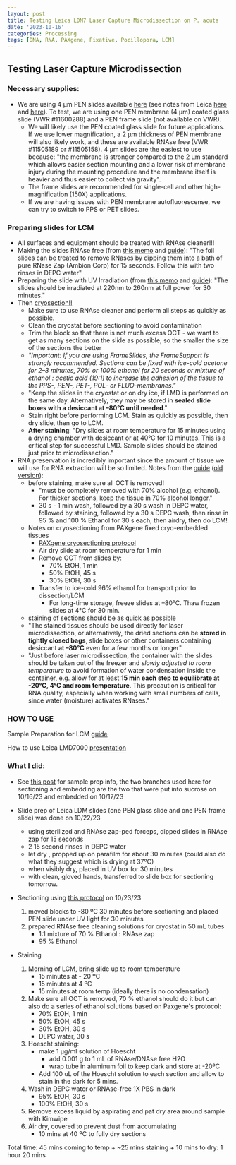 ```yaml
---
layout: post
title: Testing Leica LDM7 Laser Capture Microdissection on P. acuta 
date: '2023-10-16'
categories: Processing
tags: [DNA, RNA, PAXgene, Fixative, Pocillopora, LCM]
---
```


## Testing Laser Capture Microdissection 

### Necessary supplies:
- We are using 4 µm PEN slides available [here](https://us.vwr.com/store/product/31049722/null) (see notes from Leica [here](https://www.leica-microsystems.com/science-lab/life-science/consumables-for-laser-microdissection/) and [here](https://github.com/zdellaert/ZD_Putnam_Lab_Notebook/blob/master/protocols/lmdslidememo.pdf)). To test, we are using one PEN membrane (4 µm) coated glass slide (VWR #11600288) and a PEN frame slide (not available on VWR).
    - We will likely use the PEN coated glass slide for future applications. If we use lower magnification, a 2 µm thickness of PEN membrane will also likely work, and these are available RNAse free (VWR #11505189 or #11505158). 4 µm slides are the easiest to use because: "the membrane is stronger compared to the 2 µm standard which allows easier section mounting and a lower risk of membrane injury during the mounting procedure and the membrane itself is heavier and thus easier to collect via gravity".
    - The frame slides are recommended for single-cell and other high-magnification (150X) applications.
    - If we are having issues with PEN membrane autofluorescense, we can try to switch to PPS or PET slides.

### Preparing slides for LCM
- All surfaces and equipment should be treated with RNAse cleaner!!!
- Making the slides RNAse free (from [this memo](https://github.com/zdellaert/ZD_Putnam_Lab_Notebook/blob/master/protocols/lmdslidememo.pdf) and [guide](https://github.com/zdellaert/ZD_Putnam_Lab_Notebook/blob/master/protocols/leicalmdprotocolguide.pdf)): "The foil slides can be treated to remove RNases by dipping them into a bath of pure RNase Zap (Ambion Corp) for 15 seconds. Follow this with two rinses in DEPC water"
- Preparing the slide with UV Irradiation (from [this memo](https://github.com/zdellaert/ZD_Putnam_Lab_Notebook/blob/master/protocols/lmdslidememo.pdf) and [guide](https://github.com/zdellaert/ZD_Putnam_Lab_Notebook/blob/master/protocols/leicalmdprotocolguide.pdf)): "The slides should be irradiated at 220nm to 260nm at full power for 30 minutes."
- Then [cryosection!!](https://github.com/zdellaert/ZD_Putnam_Lab_Notebook/blob/4c37b61755cfaea5c9378dbe929cf6070dacacc1/_posts/2023-08-31-Cryosectioning-Protocol.md)
    - Make sure to use RNAse cleaner and perform all steps as quickly as possible. 
    - Clean the cryostat before sectioning to avoid contamination
    - Trim the block so that there is not much excess OCT - we want to get as many sections on the slide as possible, so the smaller the size of the sections the better
    - *"Important: If you are using FrameSlides, the FrameSupport is strongly recommended. Sections can be fixed with ice-cold acetone for 2–3 minutes, 70% or 100% ethanol for 20 seconds or mixture of ethanol : acetic acid (19:1) to increase the adhesion of the tissue to the PPS-, PEN-, PET-, POL- or FLUO-membranes."*
    - "Keep the slides in the cryostat or on dry ice, if LMD is performed on the same day. Alternatively, they may be stored in **sealed slide boxes with a desiccant at –80°C until needed**."
    - Stain right before performing LCM. Stain as quickly as possible, then dry slide, then go to LCM.
    - **After staining**: "Dry slides at room temperature for 15 minutes using a drying chamber with desiccant or at 40°C for 10 minutes. This is a critical step for successful LMD. Sample slides should be stained just prior to microdissection."
- RNA preservation is incredibly important since the amount of tissue we will use for RNA extraction will be so limited. Notes from the [guide](https://github.com/zdellaert/ZD_Putnam_Lab_Notebook/blob/master/protocols/leicalmdprotocolguide-May-2015.pdf) ([old version](https://github.com/zdellaert/ZD_Putnam_Lab_Notebook/blob/master/protocols/leicalmdprotocolguide.pdf)):
    - before staining, make sure all OCT is removed!
        - "must be completely removed with 70% alcohol (e.g. ethanol). For thicker sections, keep the tissue in 70% alcohol longer."
        - 30 s - 1 min wash, followed by a 30 s wash in DEPC water, followed by staining, followed by a 30 s DEPC wash, then rinse in 95 % and 100 % Ethanol for 30 s each, then airdry, then do LCM!
    - Notes on cryosectioning from PAXgene fixed cryo-embedded tissues
        - [PAXgene cryosectioning protocol](https://github.com/zdellaert/ZD_Putnam_Lab_Notebook/blob/master/protocols/HB-1543-S01-001_PX20_SP_TIssue_System_Preparation_of_sections_from_PFPE_and_PFCE_tissues_for_manual_or_LMD_1015_WW.pdf)
        - Air dry slide at room temperature for 1 min
        - Remove OCT from slides by:
            - 70% EtOH, 1 min
            - 50% EtOH, 45 s
            - 30% EtOH, 30 s
        - Transfer to ice-cold 96% ethanol for transport prior to dissection/LCM
            - For long-time storage, freeze slides at –80°C. Thaw frozen slides at 4°C for 30 min.
    - staining of sections should be as quick as possible
    - "The stained tissues should be used directly for laser microdissection, or alternatively, the dried sections can be **stored in tightly closed bags**, slide boxes or other containers containing desiccant **at –80°C** even for a few months or longer"
    - "Just before laser microdissection, the container with the slides should be taken out of the freezer and *slowly adjusted to room temperature* to avoid formation of water condensation inside the container, e.g. allow for at least **15 min each step to equilibrate at -20°C, 4°C and room temperature**. This precaution is critical for RNA quality, especially when working with small numbers of cells, since water (moisture) activates RNases."

### HOW TO USE

Sample Preparation for LCM [guide](https://github.com/zdellaert/ZD_Putnam_Lab_Notebook/blob/master/protocols/leicalmdprotocolguide.pdf)


How to use Leica LMD7000 [presentation](https://github.com/zdellaert/ZD_Putnam_Lab_Notebook/blob/master/protocols/Leica%20LMD7000%20-%20Operating%20Instructions.pdf)


### What I did:

- See [this post](https://zdellaert.github.io/ZD_Putnam_Lab_Notebook/PAXgene-Fix-Decalc/) for sample prep info, the two branches used here for sectioning and embedding are the two that were put into sucrose on 10/16/23 and embedded on 10/17/23

- Slide prep of Leica LDM slides (one PEN glass slide and one PEN frame slide) was done on 10/22/23
    - using sterilized and RNAse zap-ped forceps, dipped slides in RNAse zap for 15 seconds
    - 2 15 second rinses in DEPC water
    - let dry , propped up on parafilm for about 30 minutes (could also do what they suggest which is drying at 37ºC)
    - when visibly dry, placed in UV box for 30 minutes
    - with clean, gloved hands, transferred to slide box for sectioning tomorrow. 

- Sectioning using [this protocol](https://zdellaert.github.io/ZD_Putnam_Lab_Notebook/Cryosectioning-Protocol/) on 10/23/23
    1. moved blocks to -80 ºC 30 minutes before sectioning and placed PEN slide under UV light for 30 minutes
    2. prepared RNAse free cleaning solutions for cryostat in 50 mL tubes
        - 1:1 mixture of 70 % Ethanol : RNAse zap
        - 95 % Ethanol


- Staining
    1. Morning of LCM, bring slide up to room temperature
        - 15 minutes at - 20 ºC
        - 15 minutes at 4 ºC
        - 15 minutes at room temp (ideally there is no condensation)
    2. Make sure all OCT is removed, 70 % ethanol should do it but can also do a series of ethanol solutions based on Paxgene's protocol:
        - 70% EtOH, 1 min
        - 50% EtOH, 45 s
        - 30% EtOH, 30 s
        - DEPC water, 30 s
    3. Hoescht staining: 
        - make 1 µg/ml solution of Hoescht 
            - add 0.001 g to 1 mL of RNAse/DNAse free H2O
            - wrap tube in aluminum foil to keep dark and store at -20ºC 
        - Add 100 uL of the Hoescht solution to each section and allow to stain in the dark for 5 mins.
    4. Wash in DEPC water or RNAse-free 1X PBS in dark
        - 95% EtOH, 30 s
        - 100% EtOH, 30 s
    5. Remove excess liquid by aspirating and pat dry area around sample with Kimwipe
    6. Air dry, covered to prevent dust from accumulating
        - 10 mins at 40 ºC to fully dry sections

Total time: 45 mins coming to temp + ~25 mins staining + 10 mins to dry: 1 hour 20 mins